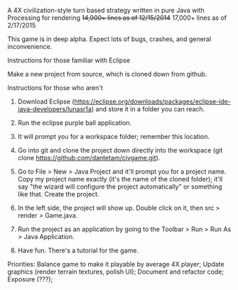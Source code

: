 A 4X civilization-style turn based strategy written in pure Java with Processing for rendering
<s>14,000+ lines as of 12/15/2014</s>
17,000+ lines as of 2/17/2015

This game is in deep alpha. Expect lots of bugs, crashes, and general inconvenience.

Instructions for those familiar with Eclipse

Make a new project from source, which is cloned down from github.

Instructions for those who aren't

1. Download Eclipse (https://eclipse.org/downloads/packages/eclipse-ide-java-developers/lunasr1a) and store it in a folder you can reach.

2. Run the eclipse purple ball application.

3. It will prompt you for a workspace folder; remember this location.

4. Go into git and clone the project down directly into the workspace (git clone https://github.com/dantetam/civgame.git).

5. Go to File > New > Java Project and it'll prompt you for a project name. Copy my project name exactly (it's the name of the cloned folder); it'll say "the wizard will configure the project automatically" or something like that. Create the project.

6. In the left side, the project will show up. Double click on it, then src > render > Game.java.

7. Run the project as an application by going to the Toolbar > Run > Run As > Java Application.

8. Have fun. There's a tutorial for the game.

Priorities:
Balance game to make it playable by average 4X player;
Update graphics (render terrain textures, polish UI);
Document and refactor code;
Exposure (???);